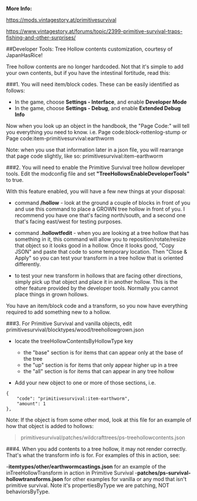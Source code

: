 **More Info:**

https://mods.vintagestory.at/primitivesurvival

https://www.vintagestory.at/forums/topic/2399-primitive-survival-traps-fishing-and-other-surprises/


##Developer Tools: Tree Hollow contents customization, courtesy of JapanHasRice!

Tree hollow contents are no longer hardcoded. Not that it's simple to add your own contents, but if you have the intestinal fortitude, read this:

###1. You will need item/block codes.  These can be easily identified as follows:
- In the game, choose **Settings - Interface**, and enable **Developer Mode**
- In the game, choose **Settings - Debug**, and enable **Extended Debug Info**

Now when you look up an object in the handbook, the "Page Code:" will tell you everything you need to know. i.e.
Page code:block-rottenlog-stump or 
Page code:item-primitivesurvival:earthworm

Note: when you use that information later in a json file, you will rearrange that page code slightly, like so: primitivesurvival:item-earthworm

###2. You will need to enable the Primitive Survival tree hollow developer tools.  Edit the modconfig file and set **"TreeHollowsEnableDeveloperTools"** to true.

With this feature enabled, you will have a few new things at your disposal:

- command **/hollow** - look at the ground a couple of blocks in front of you and use this command to place a GROWN tree hollow in front of you.  I recommend you have one that's facing north/south, and a second one that's facing east/west for testing purposes.

- command **.hollowtfedit** - when you are looking at a tree hollow that has something in it, this command will allow you to reposition/rotate/resize that object so it looks good in a hollow.  Once it looks good, "Copy JSON" and paste that code to some temporary location.  Then "Close & Apply" so you can test your transform in a tree hollow that is oriented differently.

- to test your new transform in hollows that are facing other directions, simply pick up that object and place it in another hollow.  This is the other feature provided by the developer tools.  Normally you cannot place things in grown hollows. 


You have an item/block code and a transform, so you now have everything required to add something new to a hollow.

###3. For Primitive Survival and vanilla objects, edit	primitivesurvival/blocktypes/wood/treehollowgrown.json

- locate the treeHollowContentsByHollowType key
	- the "base" section is for items that can appear only at the base of the tree
	- the "up" section is for items that only appear higher up in a tree
	- the "all" section is for items that can appear in any tree hollow
	
- Add your new object to one or more of those sections, i.e.
```
{
	"code": "primitivesurvival:item-earthworm",
	"amount": 1
},
```
Note: If the object is from some other mod, look at this file for an example of how that object is added to hollows:
>primitivesurvival/patches/wildcrafttrees/ps-treehollowcontents.json

###4. When you add contents to a tree hollow, it may not render correctly.  That's what the transform info is for. For examples of this in action, see:

  -**itemtypes/other/earthwormcastings.json** for an example of the inTreeHollowTransform in action in Primitive Survival
  -**patches/ps-survival-hollowtransforms.json** for other examples for vanilla or any mod that isn't primitive survival.  Note it's propertiesByType we are patching, NOT behaviorsByType.



